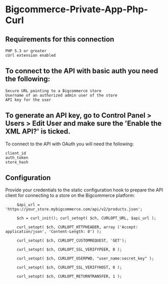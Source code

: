 # Bigcommerce-Private-App-Php-Curl

Requirements for this connection
------------------------------------
    PHP 5.3 or greater
    cUrl extension enabled

To connect to the API with basic auth you need the following:
--------------------------------------------------------------
    Secure URL pointing to a Bigcommerce store
    Username of an authorized admin user of the store
    API key for the user

To generate an API key, go to Control Panel > Users > Edit User and make sure the 'Enable the XML API?' is ticked.
-------------------------------------------------------------------------------------------------------------------
To connect to the API with OAuth you will need the following:

    client_id
    auth_token
    store_hash
Configuration
-------------------------
Provide your credentials to the static configuration hook to prepare the API client for connecting to a store on the Bigcommerce platform: 

         $api_url = 'https://your_store.mybigcommerce.com/api/v2/products.json';
         
         $ch = curl_init(); curl_setopt( $ch, CURLOPT_URL, $api_url ); 
         
         curl_setopt( $ch, CURLOPT_HTTPHEADER, array ('Accept: application/json', 'Content-Length: 0') );     
         
         curl_setopt( $ch, CURLOPT_CUSTOMREQUEST, 'GET'); 
         
         curl_setopt( $ch, CURLOPT_SSL_VERIFYPEER, 0 ); 
         
         curl_setopt( $ch, CURLOPT_USERPWD, "user_name:secret_key" ); 
         
         curl_setopt( $ch, CURLOPT_SSL_VERIFYHOST, 0 );
         
         curl_setopt( $ch, CURLOPT_RETURNTRANSFER, 1 );  
